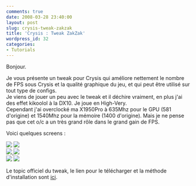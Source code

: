 ```yaml
---
comments: true
date: 2008-03-28 23:40:00
layout: post
slug: crysis-tweak-zakzak
title: 'Crysis : Tweak ZakZak'
wordpress_id: 32
categories:
- Tutorials
---
```


Bonjour.  
  
Je vous présente un tweak pour Crysis qui améliore nettement le nombre de FPS sous Crysis et la qualité graphique du jeu, et qui peut être utilisé sur tout type de configs.  
Je viens de jouer un peu avec le tweak et il déchire vraiment, en plus j'ai des effet kikoolol à la DX10. Je joue en High-Very.  
Cependant j'ai overclocké ma X1950Pro à 635Mhz pour le GPU (581 d'origine) et 1540Mhz pour la mémoire (1400 d'origine). Mais je ne pense pas que cet o/c a un très grand rôle dans le grand gain de FPS.  
  
Voici quelques screens :  
  


[![](http://img149.imageshack.us/img149/9725/crysis2008032822342092ym9.th.jpg)](http://img149.imageshack.us/my.php?image=crysis2008032822342092ym9.jpg) [![](http://img444.imageshack.us/img444/9540/crysis2008032822232954ts7.th.jpg)](http://img444.imageshack.us/my.php?image=crysis2008032822232954ts7.jpg)  
[![](http://img410.imageshack.us/img410/5938/crysis2008032822313435kj1.th.jpg) ](http://img410.imageshack.us/my.php?image=crysis2008032822313435kj1.jpg)[![](http://img186.imageshack.us/img186/6624/crysis2008032822293378av3.th.jpg)](http://img186.imageshack.us/my.php?image=crysis2008032822293378av3.jpg)  
[![](http://img101.imageshack.us/img101/9379/crysis2008032822255076ap1.th.jpg)](http://img101.imageshack.us/my.php?image=crysis2008032822255076ap1.jpg) [![](http://img254.imageshack.us/img254/8636/crysis2008032822232864md7.th.jpg)](http://img254.imageshack.us/my.php?image=crysis2008032822232864md7.jpg)  


  
  
Le topic officiel du tweak, le lien pour le télécharger et la méthode d'installation sont [ici](http://www.crysis-france.com/forum/viewtopic.php?t=5421).

